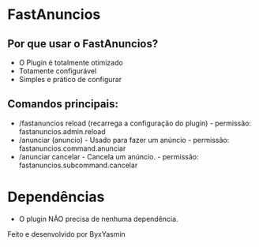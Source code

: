 # FastAnuncios

##  Por que usar o FastAnuncios?
- O Plugin é totalmente otimizado
- Totamente configurável
- Simples e prático de configurar

## Comandos principais:

- /fastanuncios reload (recarrega a configuração do plugin) - permissão: fastanuncios.admin.reload
- /anunciar (anuncio) - Usado para fazer  um anúncio - permissão: fastanuncios.command.anunciar
- /anunciar cancelar - Cancela um anúncio. - permissão: fastanuncios.subcommand.cancelar

# Dependências
- O plugin NÃO precisa de nenhuma dependência.

Feito e desenvolvido por ByxYasmin
